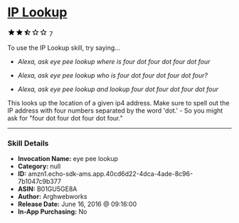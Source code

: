 # [IP Lookup](http://alexa.amazon.com/#skills/amzn1.echo-sdk-ams.app.40cd6d22-4dca-4ade-8c96-7b1047c9b377)
![2.8 stars](../../images/ic_star_black_18dp_1x.png)![2.8 stars](../../images/ic_star_black_18dp_1x.png)![2.8 stars](../../images/ic_star_half_black_18dp_1x.png)![2.8 stars](../../images/ic_star_border_black_18dp_1x.png)![2.8 stars](../../images/ic_star_border_black_18dp_1x.png) 7

To use the IP Lookup skill, try saying...

* *Alexa, ask eye pee lookup where is four dot four dot four dot four*

* *Alexa, ask eye pee lookup who is four dot four dot four dot four?*

* *Alexa, ask eye pee lookup and lookup four dot four dot four dot four*

This looks up the location of a given ip4 address. Make sure to spell out the IP address with four numbers separated by the word 'dot.' - So you might ask for "four dot four dot four dot four."

***

### Skill Details

* **Invocation Name:** eye pee lookup
* **Category:** null
* **ID:** amzn1.echo-sdk-ams.app.40cd6d22-4dca-4ade-8c96-7b1047c9b377
* **ASIN:** B01GU5GE8A
* **Author:** Arghwebworks
* **Release Date:** June 16, 2016 @ 09:16:00
* **In-App Purchasing:** No
